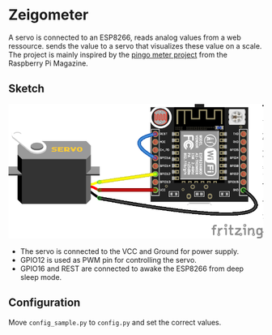 Zeigometer
==========

A servo is connected to an ESP8266, reads analog values from a web ressource.
sends the value to a servo that visualizes these value on a
scale. The project is mainly inspired by the
[pingo meter project](https://www.raspberrypi.org/magpi/pingometer/)
from the Raspberry Pi Magazine.

Sketch
------

![sketch](doc/sketch_breadboard.png)

- The servo is connected to the VCC and Ground for power supply.
- GPIO12 is used as PWM pin for controlling the servo.
- GPIO16 and REST are connected to awake the ESP8266 from deep sleep
  mode.

Configuration
-------------

Move `config_sample.py` to `config.py` and set the correct values.
